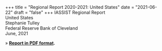 +++
title = "Regional Report 2020-2021: United States"
date = "2021-06-22"
draft = "false"
+++
IASSIST Regional Report<br />
United States<br />
Stephanie Tulley<br />
Federal Reserve Bank of Cleveland<br />
June, 2021

» **[Report in PDF format](/file/about/us_regional_report-2020-2021.pdf).**